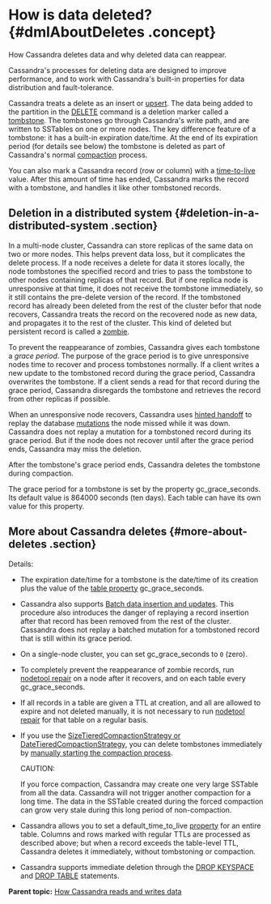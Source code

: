 # How is data deleted? {#dmlAboutDeletes .concept}

How Cassandra deletes data and why deleted data can reappear.

Cassandra's processes for deleting data are designed to improve performance, and to work with Cassandra's built-in properties for data distribution and fault-tolerance.

Cassandra treats a delete as an insert or [upsert](/en/glossary/doc/glossary/gloss_upsert.html). The data being added to the partition in the [DELETE](/en/cql-oss/3.3/cql/cql_reference/cqlDelete.html) command is a deletion marker called a [tombstone](/en/glossary/doc/glossary/gloss_tombstone.html). The tombstones go through Cassandra's write path, and are written to SSTables on one or more nodes. The key difference feature of a tombstone: it has a built-in expiration date/time. At the end of its expiration period \(for details see below\) the tombstone is deleted as part of Cassandra's normal [compaction](dmlHowDataMaintain.md#dml-compaction) process.

You can also mark a Cassandra record \(row or column\) with a [time-to-live](/en/cql-oss/3.3/cql/cql_using/useTTL.html) value. After this amount of time has ended, Cassandra marks the record with a tombstone, and handles it like other tombstoned records.

## Deletion in a distributed system {#deletion-in-a-distributed-system .section}

In a multi-node cluster, Cassandra can store replicas of the same data on two or more nodes. This helps prevent data loss, but it complicates the delete process. If a node receives a delete for data it stores locally, the node tombstones the specified record and tries to pass the tombstone to other nodes containing replicas of that record. But if one replica node is unresponsive at that time, it does not receive the tombstone immediately, so it still contains the pre-delete version of the record. If the tombstoned record has already been deleted from the rest of the cluster befor that node recovers, Cassandra treats the record on the recovered node as new data, and propagates it to the rest of the cluster. This kind of deleted but persistent record is called a [zombie](/en/glossary/doc/glossary/gloss_zombie.html).

To prevent the reappearance of zombies, Cassandra gives each tombstone a *grace period*. The purpose of the grace period is to give unresponsive nodes time to recover and process tombstones normally. If a client writes a new update to the tombstoned record during the grace period, Cassandra overwrites the tombstone. If a client sends a read for that record during the grace period, Cassandra disregards the tombstone and retrieves the record from other replicas if possible.

When an unresponsive node recovers, Cassandra uses [hinted handoff](../operations/opsRepairNodesHintedHandoff.md) to replay the database [mutations](/en/glossary/doc/glossary/gloss_mutation.html) the node missed while it was down. Cassandra does not replay a mutation for a tombstoned record during its grace period. But if the node does not recover until after the grace period ends, Cassandra may miss the deletion.

After the tombstone's grace period ends, Cassandra deletes the tombstone during compaction.

The grace period for a tombstone is set by the property gc\_grace\_seconds. Its default value is 864000 seconds \(ten days\). Each table can have its own value for this property.

## More about Cassandra deletes {#more-about-deletes .section}

Details:

-   The expiration date/time for a tombstone is the date/time of its creation plus the value of the [table property](/en/cql-oss/3.3/cql/cql_reference/cqlCreateTable.html#tabProp) gc\_grace\_seconds.
-   Cassandra also supports [Batch data insertion and updates](/en/cql-oss/3.3/cql/cql_using/useBatchTOC.html). This procedure also introduces the danger of replaying a record insertion after that record has been removed from the rest of the cluster. Cassandra does not replay a batched mutation for a tombstoned record that is still within its grace period.
-   On a single-node cluster, you can set gc\_grace\_seconds to `0` \(zero\).
-   To completely prevent the reappearance of zombie records, run [nodetool repair](../tools/toolsRepair.md) on a node after it recovers, and on each table every gc\_grace\_seconds.
-   If all records in a table are given a TTL at creation, and all are allowed to expire and not deleted manually, it is not necessary to run [nodetool repair](../tools/toolsRepair.md) for that table on a regular basis.
-   If you use the [SizeTieredCompactionStrategy or DateTieredCompactionStrategy](dmlHowDataMaintain.md), you can delete tombstones immediately by [manually starting the compaction process](../tools/toolsCompact.md).

    CAUTION:

    If you force compaction, Cassandra may create one very large SSTable from all the data. Cassandra will not trigger another compaction for a long time. The data in the SSTable created during the forced compaction can grow very stale during this long period of non-compaction.

-   Cassandra allows you to set a default\_time\_to\_live [property](/en/cql-oss/3.3/cql/cql_reference/cqlCreateTable.html#tabProp) for an entire table. Columns and rows marked with regular TTLs are processed as described above; but when a record exceeds the table-level TTL, Cassandra deletes it immediately, without tombstoning or compaction.
-   Cassandra supports immediate deletion through the [DROP KEYSPACE](/en/cql-oss/3.3/cql/cql_reference/cqlDropKeyspace.html) and [DROP TABLE](/en/cql-oss/3.3/cql/cql_reference/cqlDropTable.html) statements.

**Parent topic:** [How Cassandra reads and writes data](../../cassandra/dml/dmlIntro.md)

